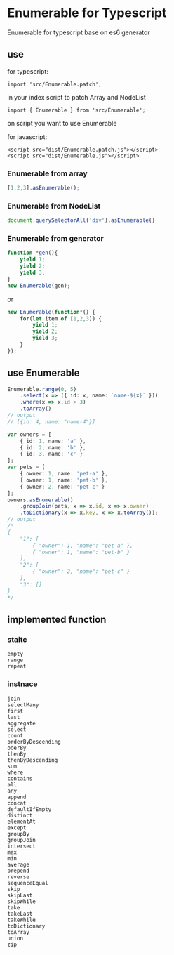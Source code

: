 # Enumerable for Typescript

Enumerable for typescript  base on es6 generator

## use

for typescript:

    import 'src/Enumerable.patch';

in your index script to patch Array and NodeList

    import { Enumerable } from 'src/Enumerable';

on script you want to use Enumerable

for javascript:

    <script src="dist/Enumerable.patch.js"></script>
    <script src="dist/Enumerable.js"></script>

### Enumerable from array

```typescript
[1,2,3].asEnumerable();
```

### Enumerable from NodeList

```typescript
document.querySelectorAll('div').asEnumerable()
```

### Enumerable from generator

```typescript
function *gen(){
    yield 1;
    yield 2;
    yield 3;
}
new Enumerable(gen);
```
or
```typescript
new Enumerable(function*() {
    for(let item of [1,2,3]) {
        yield 1;
        yield 2;
        yield 3;
    }
});
```

## use Enumerable
    
```typescript
Enumerable.range(0, 5)
    .select(x => ({ id: x, name: `name-${x}` }))
    .where(x => x.id > 3)
    .toArray()
// output
// [{id: 4, name: "name-4"}]

var owners = [
    { id: 1, name: 'a' },
    { id: 2, name: 'b' },
    { id: 3, name: 'c' }
];
var pets = [
    { owner: 1, name: 'pet-a' },
    { owner: 1, name: 'pet-b' },
    { owner: 2, name: 'pet-c' }
];
owners.asEnumerable()
    .groupJoin(pets, x => x.id, x => x.owner)
    .toDictionary(x => x.key, x => x.toArray());
// output
/*
{
    "1": [
        { "owner": 1, "name": "pet-a" },
        { "owner": 1, "name": "pet-b" }
    ],
    "2": [
        { "owner": 2, "name": "pet-c" }
    ],
    "3": []
}
*/
```

## implemented function

### staitc

    empty
    range
    repeat

### instnace

    join
    selectMany
    first
    last
    aggregate
    select
    count
    orderByDescending
    oderBy
    thenBy
    thenByDescending
    sum
    where
    contains
    all
    any
    append
    concat
    defaultIfEmpty
    distinct
    elementAt
    except
    groupBy
    groupJoin
    intersect
    max
    min
    average
    prepend
    reverse
    sequenceEqual
    skip
    skipLast
    skipWhile
    take
    takeLast
    takeWhile
    toDictionary
    toArray
    union
    zip
